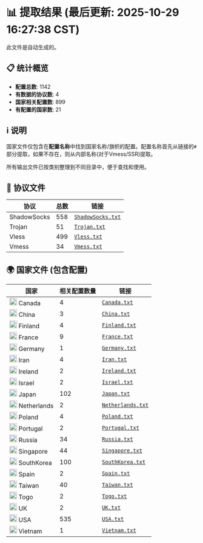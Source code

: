 # 📊 提取结果 (最后更新: 2025-10-29 16:27:38 CST)

此文件是自动生成的。

## 📋 统计概览

- **配置总数**: 1142
- **有数据的协议数**: 4
- **国家相关配置数**: 899
- **有配置的国家数**: 21

## ℹ️ 说明

国家文件仅包含在**配置名称**中找到国家名称/旗帜的配置。配置名称首先从链接的`#`部分提取，如果不存在，则从内部名称(对于Vmess/SSR)提取。

所有输出文件已按类别整理到不同目录中，便于查找和使用。

## 📁 协议文件

| 协议 | 总数 | 链接 |
|---|---|---|
| ShadowSocks | 558 | [`ShadowSocks.txt`](https://raw.githubusercontent.com/areyrteuurt/Auto-Tomas/main/output_configs/protocols/ShadowSocks.txt) |
| Trojan | 51 | [`Trojan.txt`](https://raw.githubusercontent.com/areyrteuurt/Auto-Tomas/main/output_configs/protocols/Trojan.txt) |
| Vless | 499 | [`Vless.txt`](https://raw.githubusercontent.com/areyrteuurt/Auto-Tomas/main/output_configs/protocols/Vless.txt) |
| Vmess | 34 | [`Vmess.txt`](https://raw.githubusercontent.com/areyrteuurt/Auto-Tomas/main/output_configs/protocols/Vmess.txt) |

## 🌍 国家文件 (包含配置)

| 国家 | 相关配置数量 | 链接 |
|---|---|---|
| <img src="https://flagcdn.com/w20/ca.png" width="20" alt="Canada flag"> Canada | 4 | [`Canada.txt`](https://raw.githubusercontent.com/areyrteuurt/Auto-Tomas/main/output_configs/countries/Canada.txt) |
| <img src="https://flagcdn.com/w20/cn.png" width="20" alt="China flag"> China | 3 | [`China.txt`](https://raw.githubusercontent.com/areyrteuurt/Auto-Tomas/main/output_configs/countries/China.txt) |
| <img src="https://flagcdn.com/w20/fi.png" width="20" alt="Finland flag"> Finland | 4 | [`Finland.txt`](https://raw.githubusercontent.com/areyrteuurt/Auto-Tomas/main/output_configs/countries/Finland.txt) |
| <img src="https://flagcdn.com/w20/fr.png" width="20" alt="France flag"> France | 9 | [`France.txt`](https://raw.githubusercontent.com/areyrteuurt/Auto-Tomas/main/output_configs/countries/France.txt) |
| <img src="https://flagcdn.com/w20/de.png" width="20" alt="Germany flag"> Germany | 1 | [`Germany.txt`](https://raw.githubusercontent.com/areyrteuurt/Auto-Tomas/main/output_configs/countries/Germany.txt) |
| <img src="https://flagcdn.com/w20/ir.png" width="20" alt="Iran flag"> Iran | 4 | [`Iran.txt`](https://raw.githubusercontent.com/areyrteuurt/Auto-Tomas/main/output_configs/countries/Iran.txt) |
| <img src="https://flagcdn.com/w20/ie.png" width="20" alt="Ireland flag"> Ireland | 2 | [`Ireland.txt`](https://raw.githubusercontent.com/areyrteuurt/Auto-Tomas/main/output_configs/countries/Ireland.txt) |
| <img src="https://flagcdn.com/w20/il.png" width="20" alt="Israel flag"> Israel | 2 | [`Israel.txt`](https://raw.githubusercontent.com/areyrteuurt/Auto-Tomas/main/output_configs/countries/Israel.txt) |
| <img src="https://flagcdn.com/w20/jp.png" width="20" alt="Japan flag"> Japan | 102 | [`Japan.txt`](https://raw.githubusercontent.com/areyrteuurt/Auto-Tomas/main/output_configs/countries/Japan.txt) |
| <img src="https://flagcdn.com/w20/nl.png" width="20" alt="Netherlands flag"> Netherlands | 2 | [`Netherlands.txt`](https://raw.githubusercontent.com/areyrteuurt/Auto-Tomas/main/output_configs/countries/Netherlands.txt) |
| <img src="https://flagcdn.com/w20/pl.png" width="20" alt="Poland flag"> Poland | 4 | [`Poland.txt`](https://raw.githubusercontent.com/areyrteuurt/Auto-Tomas/main/output_configs/countries/Poland.txt) |
| <img src="https://flagcdn.com/w20/pt.png" width="20" alt="Portugal flag"> Portugal | 2 | [`Portugal.txt`](https://raw.githubusercontent.com/areyrteuurt/Auto-Tomas/main/output_configs/countries/Portugal.txt) |
| <img src="https://flagcdn.com/w20/ru.png" width="20" alt="Russia flag"> Russia | 34 | [`Russia.txt`](https://raw.githubusercontent.com/areyrteuurt/Auto-Tomas/main/output_configs/countries/Russia.txt) |
| <img src="https://flagcdn.com/w20/sg.png" width="20" alt="Singapore flag"> Singapore | 44 | [`Singapore.txt`](https://raw.githubusercontent.com/areyrteuurt/Auto-Tomas/main/output_configs/countries/Singapore.txt) |
| <img src="https://flagcdn.com/w20/kr.png" width="20" alt="SouthKorea flag"> SouthKorea | 100 | [`SouthKorea.txt`](https://raw.githubusercontent.com/areyrteuurt/Auto-Tomas/main/output_configs/countries/SouthKorea.txt) |
| <img src="https://flagcdn.com/w20/es.png" width="20" alt="Spain flag"> Spain | 2 | [`Spain.txt`](https://raw.githubusercontent.com/areyrteuurt/Auto-Tomas/main/output_configs/countries/Spain.txt) |
| <img src="https://flagcdn.com/w20/tw.png" width="20" alt="Taiwan flag"> Taiwan | 40 | [`Taiwan.txt`](https://raw.githubusercontent.com/areyrteuurt/Auto-Tomas/main/output_configs/countries/Taiwan.txt) |
| <img src="https://flagcdn.com/w20/tg.png" width="20" alt="Togo flag"> Togo | 2 | [`Togo.txt`](https://raw.githubusercontent.com/areyrteuurt/Auto-Tomas/main/output_configs/countries/Togo.txt) |
| <img src="https://flagcdn.com/w20/gb.png" width="20" alt="UK flag"> UK | 2 | [`UK.txt`](https://raw.githubusercontent.com/areyrteuurt/Auto-Tomas/main/output_configs/countries/UK.txt) |
| <img src="https://flagcdn.com/w20/us.png" width="20" alt="USA flag"> USA | 535 | [`USA.txt`](https://raw.githubusercontent.com/areyrteuurt/Auto-Tomas/main/output_configs/countries/USA.txt) |
| <img src="https://flagcdn.com/w20/vn.png" width="20" alt="Vietnam flag"> Vietnam | 1 | [`Vietnam.txt`](https://raw.githubusercontent.com/areyrteuurt/Auto-Tomas/main/output_configs/countries/Vietnam.txt) |

